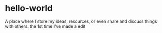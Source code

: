 # hello-world
A place where I store my ideas, resources, or even share and discuss things with others.
the 1st time I've made a edit
